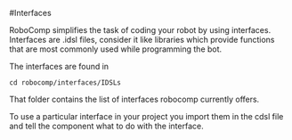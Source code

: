 #Interfaces

RoboComp simplifies the task of coding your robot by using interfaces. Interfaces are .idsl files, consider it like libraries which provide functions that are most commonly used while programming the bot.

The interfaces are found in

	cd robocomp/interfaces/IDSLs

That folder contains the list of interfaces robocomp currently offers.

To use a particular interface in your project you import them in the cdsl file and tell the component what to do with the interface.

